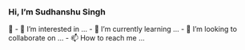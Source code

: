 <h3>Hi, I’m Sudhanshu Singh</h3> 👋
- 👀 I’m interested in ...
- 🌱 I’m currently learning ...
- 💞️ I’m looking to collaborate on ...
- 📫 How to reach me ...

<!---
github4sud/github4sud is a ✨ special ✨ repository because its `README.md` (this file) appears on your GitHub profile.
You can click the Preview link to take a look at your changes.
--->
